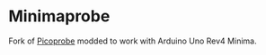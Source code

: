 # Minimaprobe

Fork of [Picoprobe](https://github.com/raspberrypi/debugprobe) modded to work with Arduino Uno Rev4 Minima.
